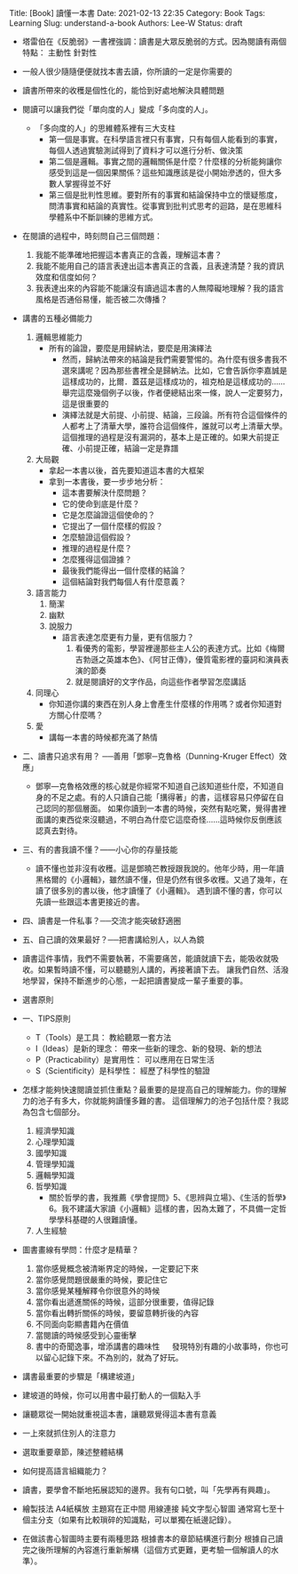 Title: [Book] 讀懂一本書
Date: 2021-02-13 22:35
Category: Book
Tags: Learning
Slug: understand-a-book
Authors: Lee-W
Status: draft

- 塔雷伯在《反脆弱》一書裡強調：讀書是大眾反脆弱的方式。因為閱讀有兩個特點： 主動性 針對性

- 一般人很少隨隨便便就找本書去讀，你所讀的一定是你需要的

- 讀書所帶來的收穫是個性化的，能恰到好處地解決具體問題

- 閱讀可以讓我們從「單向度的人」變成「多向度的人」。
    - 「多向度的人」的思維體系裡有三大支柱
        - 第一個是事實。在科學語言裡只有事實，只有每個人能看到的事實，每個人透過實驗測試得到了資料才可以進行分析、做決策
        - 第二個是邏輯。事實之間的邏輯關係是什麼？什麼樣的分析能夠讓你感受到這是一個因果關係？這些知識應該是從小開始滲透的，但大多數人掌握得並不好
        - 第三個是批判性思維。要對所有的事實和結論保持中立的懷疑態度，問清事實和結論的真實性。從事實到批判式思考的迴路，是在思維科學體系中不斷訓練的思維方式。

- 在閱讀的過程中，時刻問自己三個問題：
    1. 我能不能準確地把握這本書真正的含義，理解這本書？
    2. 我能不能用自己的語言表達出這本書真正的含義，且表達清楚？我的資訊效度和信度如何？
    3. 我表達出來的內容能不能讓沒有讀過這本書的人無障礙地理解？我的語言風格是否通俗易懂，能否被二次傳播？

- 講書的五種必備能力
    1. 邏輯思維能力
        - 所有的論證，要麼是用歸納法，要麼是用演繹法
            - 然而，歸納法帶來的結論是我們需要警惕的。為什麼有很多書我不選來講呢？因為那些書裡全是歸納法。比如，它會告訴你李嘉誠是這樣成功的，比爾．蓋茲是這樣成功的，祖克柏是這樣成功的……舉完這麼幾個例子以後，作者便總結出來一條，說人一定要努力，這是很重要的
            - 演繹法就是大前提、小前提、結論，三段論。所有符合這個條件的人都考上了清華大學，誰符合這個條件，誰就可以考上清華大學。這個推理的過程是沒有漏洞的，基本上是正確的。如果大前提正確、小前提正確，結論一定是靠譜
    2. 大局觀
        - 拿起一本書以後，首先要知道這本書的大框架
        - 拿到一本書後，要一步步地分析：
            - 這本書要解決什麼問題？
            - 它的使命到底是什麼？
            - 它是怎麼論證這個使命的？
            - 它提出了一個什麼樣的假設？
            - 怎麼驗證這個假設？
            - 推理的過程是什麼？
            - 怎麼獲得這個證據？
            - 最後我們能得出一個什麼樣的結論？
            - 這個結論對我們每個人有什麼意義？
    3. 語言能力
        1. 簡潔
        2. 幽默
        3. 說服力
            * 語言表達怎麼更有力量，更有信服力？
                1. 看優秀的電影，學習裡邊那些主人公的表達方式。比如《梅爾吉勃遜之英雄本色》、《阿甘正傳》，優質電影裡的臺詞和演員表演的節奏
                2. 就是閱讀好的文字作品，向這些作者學習怎麼講話
    4. 同理心
        * 你知道你講的東西在別人身上會產生什麼樣的作用嗎？或者你知道對方關心什麼嗎？
    5. 愛
        * 講每一本書的時候都充滿了熱情

- 二、讀書只追求有用？ ──善用「鄧寧─克魯格（Dunning-Kruger Effect）效應」
    - 鄧寧—克魯格效應的核心就是你經常不知道自己該知道些什麼，不知道自身的不足之處。有的人只讀自己能「搆得著」的書，這樣容易只停留在自己認同的那個層面。 如果你讀到一本書的時候，突然有點吃驚，覺得書裡面講的東西從來沒聽過，不明白為什麼它這麼奇怪……這時候你反倒應該認真去對待。
- 三、有的書我讀不懂？——小心你的存量技能
    - 讀不懂也並非沒有收穫。這是鄧曉芒教授跟我說的。他年少時，用一年讀黑格爾的《小邏輯》，雖然讀不懂，但是仍然有很多收穫。又過了幾年，在讀了很多別的書以後，他才讀懂了《小邏輯》。 遇到讀不懂的書，你可以先讀一些跟這本書更接近的書。
- 四、讀書是一件私事？──交流才能突破舒適圈
- 五、自己讀的效果最好？──把書講給別人，以人為鏡

- 讀書這件事情，我們不需要執著，不需要痛苦，能讀就讀下去，能吸收就吸收。如果暫時讀不懂，可以聽聽別人講的，再接著讀下去。 讓我們自然、活潑地學習，保持不斷進步的心態，一起把讀書變成一輩子重要的事。

- 選書原則

- 一、TIPS原則
    - T（Tools）是工具： 教給聽眾一套方法
    - I（Ideas）是新的理念： 帶來一些新的理念、新的發現、新的想法
    - P（Practicability）是實用性： 可以應用在日常生活
    - S（Scientificity）是科學性： 經歷了科學性的驗證

- 怎樣才能夠快速閱讀並抓住重點？最重要的是提高自己的理解能力。你的理解力的池子有多大，你就能夠讀懂多難的書。 這個理解力的池子包括什麼？我認為包含七個部分。
    1. 經濟學知識
    2. 心理學知識
    3. 國學知識
    4. 管理學知識
    5. 邏輯學知識
    6. 哲學知識
        * 關於哲學的書，我推薦《學會提問》5、《思辨與立場》、《生活的哲學》6。我不建議大家讀《小邏輯》這樣的書，因為太難了，不具備一定哲學學科基礎的人很難讀懂。
    7. 人生經驗

- 圖書畫線有學問：什麼才是精華？
    1. 當你感覺概念被清晰界定的時候，一定要記下來
    2. 當你感覺問題很嚴重的時候，要記住它
    3. 當你感覺某種解釋令你很意外的時候
    4. 當你看出遞進關係的時候，這部分很重要，值得記錄
    5. 當你看出轉折關係的時候，要留意轉折後的內容
    6. 不同面向彰顯書籍內在價值
    7. 當閱讀的時候感受到心靈衝擊
    8. 書中的奇聞逸事，增添講書的趣味性 　 發現特別有趣的小故事時，你也可以留心記錄下來。不為別的，就為了好玩。

- 講書最重要的步驟是「構建坡道」

- 建坡道的時候，你可以用書中最打動人的一個點入手

- 讓聽眾從一開始就重視這本書，讓聽眾覺得這本書有意義

- 一上來就抓住別人的注意力

- 選取重要章節，陳述整體結構

- 如何提高語言組織能力？

- 讀書，要學會不斷地拓展認知的邊界。我有句口號，叫「先學再有興趣」。

- 繪製技法 A4紙橫放 主題寫在正中間 用線連接 純文字型心智圖 通常寫七至十個主分支（如果有比較瑣碎的知識點，可以單獨在紙邊記錄）。

- 在做該書心智圖時主要有兩種思路 根據書本的章節結構進行劃分 根據自己讀完之後所理解的內容進行重新解構（這個方式更難，更考驗一個解讀人的水準）。
